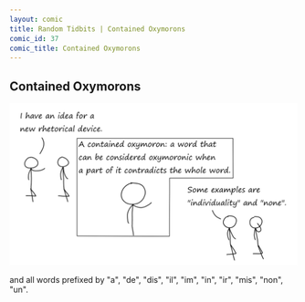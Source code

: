 ```yaml
---
layout: comic
title: Random Tidbits | Contained Oxymorons
comic_id: 37
comic_title: Contained Oxymorons
---
```


## Contained Oxymorons

<img id="img37" src="/assets/images/37.png">

and all words prefixed by "a", "de", "dis", "il", "im", "in", "ir", "mis", "non", "un".
